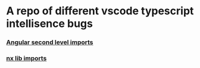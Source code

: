 # A repo of different vscode typescript intellisence bugs 


### [Angular second level imports ](./second-level-node-module-libs)



### [nx lib imports](./nx-lib-index-ts)
